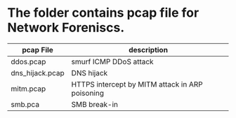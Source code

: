 # The folder contains pcap file for Network Foreniscs.


| pcap File                  | description |
|---------------------------|------------|
| ddos.pcap        | smurf ICMP DDoS attack       |
| dns_hijack.pcap                | DNS hijack     |
| mitm.pcap                      | HTTPS intercept by MITM attack in  ARP poisoning        |
| smb.pca             | SMB break-in        |


